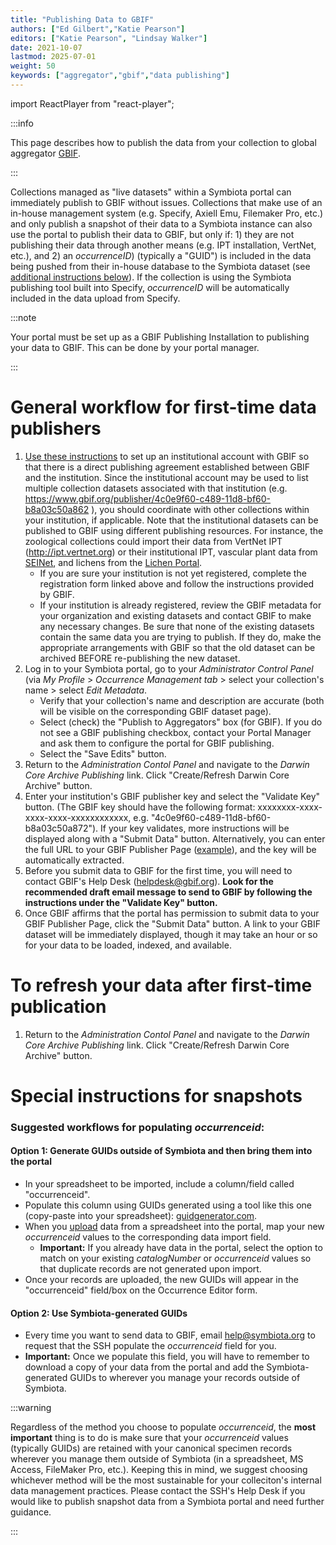 ```yaml
---
title: "Publishing Data to GBIF"
authors: ["Ed Gilbert","Katie Pearson"]
editors: ["Katie Pearson", "Lindsay Walker"]
date: 2021-10-07
lastmod: 2025-07-01
weight: 50
keywords: ["aggregator","gbif","data publishing"]
---
```


import ReactPlayer from "react-player";

:::info

This page describes how to publish the data from your collection to global aggregator [GBIF](https://www.gbif.org).

:::

Collections managed as "live datasets" within a Symbiota portal can immediately publish to GBIF without issues. Collections that make use of an in-house management system (e.g. Specify, Axiell Emu, Filemaker Pro, etc.) and only publish a snapshot of their data to a Symbiota instance can also use the portal to publish their data to GBIF, but only if: 1) they are not publishing their data through another means (e.g. IPT installation, VertNet, etc.), and 2) an _occurrenceID_) (typically a "GUID") is included in the data being pushed from their in-house database to the Symbiota dataset (see [additional instructions below](/docs/Collection_Manager_Guide/Data_Publishing/publishing_gbif/#special-instructions-for-snapshots)). If the collection is using the Symbiota publishing tool built into Specify, _occurrenceID_ will be automatically included in the data upload from Specify. 

:::note

Your portal must be set up as a GBIF Publishing Installation to publishing your data to GBIF. This can be done by your portal manager.

:::

# General workflow for first-time data publishers

1. [Use these instructions](/docs/Collection_Manager_Guide/Data_Publishing/requesting_endorsement) to set up an institutional account with GBIF so that there is a direct publishing agreement established between GBIF and the institution. Since the institutional account may be used to list multiple collection datasets associated with that institution (e.g. https://www.gbif.org/publisher/4c0e9f60-c489-11d8-bf60-b8a03c50a862 ), you should coordinate with other collections within your institution, if applicable. Note that the institutional datasets can be published to GBIF using different publishing resources. For instance, the zoological collections could import their data from VertNet IPT (http://ipt.vertnet.org) or their institutional IPT, vascular plant data from [SEINet](https://swbiodiversity.org), and lichens from the [Lichen Portal](https://lichenportal.org).
   * If you are sure your institution is not yet registered, complete the registration form linked above and follow the instructions provided by GBIF. 
   * If your institution is already registered, review the GBIF metadata for your organization and existing datasets and contact GBIF to make any necessary changes. Be sure that none of the existing datasets contain the same data you are trying to publish. If they do, make the appropriate arrangements with GBIF so that the old dataset can be archived BEFORE re-publishing the new dataset.
2. Log in to your Symbiota portal, go to your _Administrator Control Panel_ (via _My Profile_ > _Occurrence Management tab_ > select your collection's name > select _Edit Metadata_.
   * Verify that your collection's name and description are accurate (both will be visible on the corresponding GBIF dataset page).
   * Select (check) the "Publish to Aggregators" box (for GBIF). If you do not see a GBIF publishing checkbox, contact your Portal Manager and ask them to configure the portal for GBIF publishing.  
   * Select the "Save Edits" button. 
3. Return to the _Administration Contol Panel_ and navigate to the _Darwin Core Archive Publishing_ link. Click "Create/Refresh Darwin Core Archive" button.
4. Enter your institution's GBIF publisher key and select the "Validate Key" button. (The GBIF key should have the following format: xxxxxxxx-xxxx-xxxx-xxxx-xxxxxxxxxxxx, e.g. "4c0e9f60-c489-11d8-bf60-b8a03c50a872"). If your key validates, more instructions will be displayed along with a "Submit Data" button. Alternatively, you can enter the full URL to your GBIF Publisher Page ([example](https://www.gbif.org/publisher/d16f32bb-204f-4c07-95eb-6673e90225e9)), and the key will be automatically extracted. 
5. Before you submit data to GBIF for the first time, you will need to contact GBIF's Help Desk (helpdesk@gbif.org). **Look for the recommended draft email message to send to GBIF by following the instructions under the "Validate Key" button.** 
6. Once GBIF affirms that the portal has permission to submit data to your GBIF Publisher Page, click the "Submit Data" button. A link to your GBIF dataset will be immediately displayed, though it may take an hour or so for your data to be loaded, indexed, and available.

# To refresh your data after first-time publication
1. Return to the _Administration Contol Panel_ and navigate to the _Darwin Core Archive Publishing_ link. Click "Create/Refresh Darwin Core Archive" button.

<ReactPlayer
  playing={false}
  controls
  url="https://www.youtube.com/watch?v=aDbw9RF4w08"
/>

# Special instructions for snapshots
### Suggested workflows for populating _occurrenceid_:

#### Option 1: Generate GUIDs outside of Symbiota and then bring them into the portal
* In your spreadsheet to be imported, include a column/field called "occurrenceid".
* Populate this column using GUIDs generated using a tool like this one (copy-paste into your spreadsheet): [guidgenerator.com](https://www.guidgenerator.com).
* When you [upload](/docs/Collection_Manager_Guide/Importing_Uploading/) data from a spreadsheet into the portal, map your new _occurrenceid_ values to the corresponding data import field.
  * **Important:** If you already have data in the portal, select the option to match on your existing _catalogNumber_ or _occurrenceid_ values so that duplicate records are not generated upon import.
* Once your records are uploaded, the new GUIDs will appear in the "occurrenceid" field/box on the Occurrence Editor form.

#### Option 2: Use Symbiota-generated GUIDs
* Every time you want to send data to GBIF, email help@symbiota.org to request that the SSH populate the _occurrenceid_ field for you. 
* **Important:** Once we populate this field, you will have to remember to download a copy of your data from the portal and add the Symbiota-generated GUIDs to wherever you manage your records outside of Symbiota.

:::warning

Regardless of the method you choose to populate _occurrenceid_, the **most important** thing is to do is make sure that your _occurrenceid_ values (typically GUIDs) are retained with your canonical specimen records wherever you manage them outside of Symbiota (in a spreadsheet, MS Access, FileMaker Pro, etc.). Keeping this in mind, we suggest choosing whichever method will be the most sustainable for your colleciton's internal data management practices. Please contact the SSH's Help Desk if you would like to publish snapshot data from a Symbiota portal and need further guidance.

:::


